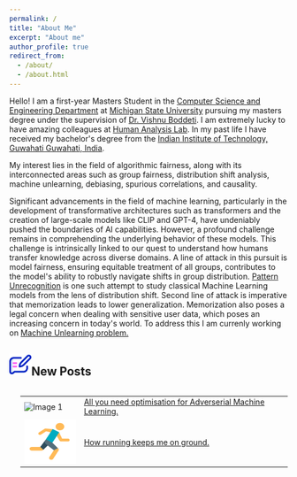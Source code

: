 ```yaml
---
permalink: /
title: "About Me"
excerpt: "About me"
author_profile: true
redirect_from: 
  - /about/
  - /about.html
---
```

Hello! I am a first-year Masters Student in the [Computer Science and Engineering Department](http://www.cse.msu.edu) at [Michigan State University](http://www.msu.edu/) pursuing my masters degree under the supervision of [Dr. Vishnu Boddeti](http://vishnu.boddeti.net/). I am extremely lucky to have amazing colleagues at [Human Analysis Lab](https://hal.cse.msu.edu/). In my past life I have received my bachelor's degree from the [Indian Institute of Technology, Guwahati Guwahati, India](https://www.iitg.ac.in/). 

My interest lies in the field of algorithmic fairness, along with its interconnected areas such as group fairness, distribution shift analysis, machine unlearning, debiasing, spurious correlations, and causality.


Significant advancements in the field of machine learning, particularly in the development of transformative architectures such as transformers and the creation of large-scale models like CLIP and GPT-4, have undeniably pushed the boundaries of AI capabilities. However, a profound challenge remains in comprehending the underlying behavior of these models. This challenge is intrinsically linked to our quest to understand how humans transfer knowledge across diverse domains. A line of attack in this pursuit is model fairness, ensuring equitable treatment of all groups, contributes to the model's ability to robustly navigate shifts in group distribution. [Pattern Unrecognition](https://sachit3022.github.io/posts/pattern-unrecogntion/) is one such attempt to study classical Machine Learning models from the lens of distribution shift. Second line of attack is imperative that memorization leads to lower generalization. Memorization also poses a legal concern when dealing with sensitive user data, which poses an increasing concern in today's world. To address this I am currenly working on [Machine Unlearning problem.](https://unlearning-challenge.github.io/)


<h2><img src=../assets/image.png width="40" height="40">New Posts</h2>

<div style="display: flex; align-items: center;">
<div style="margin-left: 20px;">
<table >
<tr style="border: none;">
    <td style="border: none;"><img src="https://sachit3022.github.io/other-blog/posts/adv_opt/IMG_894ED9BDAD53-1.jpeg" alt="Image 1" width="100" height="80"></td>
    <td style="border: none;"> <a href="https://sachit3022.github.io/other-blog/posts/adv_opt/">All you need optimisation for Adverserial Machine Learning.</a>  </td>
</tr >
<tr style="border: none;">
    <td style="border: none;"><img src="../assets/image-1.png" alt="Image 1" width="100" height="80"></td>
    <td style="border: none;"> <a href="https://sachit3022.github.io/other-blog/posts/running/">How running keeps me on ground.</a>  </td>
</tr >

</table>
</div>
</div>